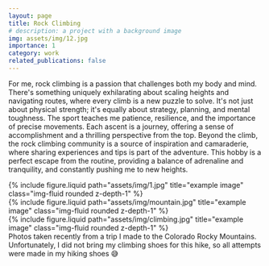 ```yaml
---
layout: page
title: Rock Climbing
# description: a project with a background image
img: assets/img/12.jpg
importance: 1
category: work
related_publications: false
---
```


For me, rock climbing is a passion that challenges both my body and mind. There's something uniquely exhilarating about scaling heights and navigating routes, where every climb is a new puzzle to solve. It's not just about physical strength; it's equally about strategy, planning, and mental toughness. The sport teaches me patience, resilience, and the importance of precise movements. Each ascent is a journey, offering a sense of accomplishment and a thrilling perspective from the top. Beyond the climb, the rock climbing community is a source of inspiration and camaraderie, where sharing experiences and tips is part of the adventure. This hobby is a perfect escape from the routine, providing a balance of adrenaline and tranquility, and constantly pushing me to new heights.

<div class="row">
    <div class="col-sm mt-3 mt-md-0">
        {% include figure.liquid path="assets/img/1.jpg" title="example image" class="img-fluid rounded z-depth-1" %}
    </div>
    <div class="col-sm mt-3 mt-md-0">
        {% include figure.liquid path="assets/img/mountain.jpg" title="example image" class="img-fluid rounded z-depth-1" %}
    </div>
    <div class="col-sm mt-3 mt-md-0">
        {% include figure.liquid path="assets/img/climbing.jpg" title="example image" class="img-fluid rounded z-depth-1" %}
    </div>
</div>
<div class="caption">
    Photos taken recently from a trip I made to the Colorado Rocky Mountains. Unfortunately, I did not bring my climbing shoes for this hike, so all attempts were made in my hiking shoes 😅


<!--<div class="row justify-content-sm-center">
  <div class="col-sm-8 mt-3 mt-md-0">
    {% include figure.liquid path="assets/img/mountain.jpg" title="example image" class="img-fluid rounded z-depth-1" %}
  </div>
  <div class="col-sm-4 mt-3 mt-md-0">
    {% include figure.liquid path="assets/img/climbing.jpg" title="example image" class="img-fluid rounded z-depth-1" %}
  </div>
</div>
<div class="caption">
    Photos taken recently from a trip I made to the Colorado Rocky Mountains. Unfortunately, I did not bring my climbing shoes for this hike, so all attempts were made in my hiking shoes 😅
</div>